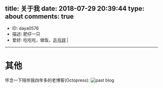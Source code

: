 title: 关于我
date: 2018-07-29 20:39:44
type: about
comments: true
---

- ID: daya0576
- 描述: 肥仔一只
- 爱好: 吃吃吃，做饭，[乒乓球](/blog/20160711/tablet-tennis/) |

---

# 其他
怀念一下陪伴我四年多的老博客(Octopress):
![past blog](https://zblog-static.oss-cn-hangzhou.aliyuncs.com/octopress.gif)

